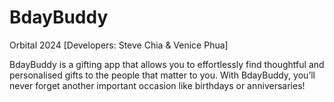 # BdayBuddy
Orbital 2024 [Developers: Steve Chia & Venice Phua]

BdayBuddy is a gifting app that allows you to effortlessly find thoughtful and personalised gifts to the people that matter to you. With BdayBuddy, you’ll never forget another important occasion like birthdays or anniversaries!